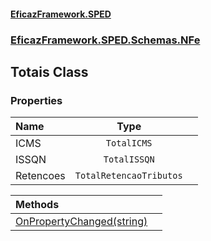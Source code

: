 #### [EficazFramework.SPED](EficazFrameworkSPED.md 'EficazFramework SPED')
### [EficazFramework.SPED.Schemas.NFe](EficazFramework.SPED.Schemas.NFe.md 'EficazFramework.SPED.Schemas.NFe')

## Totais Class
### Properties

| Name | Type | |
| :--- | :---: | :--- |
| ICMS | `TotalICMS` |  |
| ISSQN | `TotalISSQN` |  |
| Retencoes | `TotalRetencaoTributos` |  |

| Methods | |
| :--- | :--- |
| [OnPropertyChanged(string)](EficazFramework.SPED.Schemas.NFe/Totais/OnPropertyChanged(string).md 'EficazFramework.SPED.Schemas.NFe.Totais.OnPropertyChanged(string)') | |

